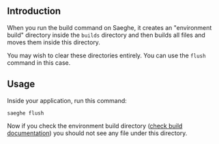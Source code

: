 ## Introduction

When you run the build command on Saeghe, 
it creates an "environment build" directory inside the `builds` directory 
and then builds all files and moves them inside this directory.

You may wish to clear these directories entirely. You can use the `flush` command in this case.

## Usage

Inside your application, run this command:

```shell
saeghe flush
```

Now if you check the environment build directory 
([check build documentation](https://saeghe.com/documentations/build-command)) 
you should not see any file under this directory.
